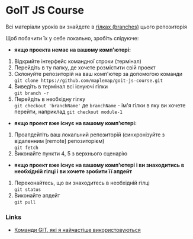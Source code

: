 # GoIT JS Course

Всі матеріали уроків ви знайдете в [гілках (branches)](https://github.com/maplemap/goit-js-course/branches) цього репозиторія

Щоб побачити їх у себе локально, зробіть слідуюче:

- **якщо проекта немає на вашому комп'ютері:**

1. Відкрийте інтерфейс командної строки (термінал)
2. Перейдіть в ту папку, де хочете розмістити свій проект
3. Склонуйте репозиторій на ваш комп'ютер за допомогою команди<br/>
   `git clone https://github.com/maplemap/goit-js-course.git`
4. Виведіть в термінал всі існуючі гілки</br>
   `git branch -r`
5. Перейдіть в необхідну гілку<br/>
   `git checkout 'branchName'` де `branchName` - ім'я гілки
   в яку ви хочете перейти, наприклад `git checkout module-1`

- **якщо проект вже існує на вашому комп'ютері:**

1. Проапдейтіть ваш локальний репозиторій (синхронізуйте з відаленним [remote] репозиторієм)<br/>
   `git fetch`
2. Виконайте пункти 4, 5 з верхнього сценарію

- **якщо проект вже існує на вашому комп'ютері і ви знаходитись в необхідній гілці і ви хочете зробити її апдейт**

1. Переконайтесь, що ви знаходитесь в необхідній гілці<br/>
   `git status`
2. Виконайте апдейт<br/>
   `git pull`

### Links

- [Команди GIT, які я найчастіше використовуються](https://github.com/joshnh/Git-Commands)
